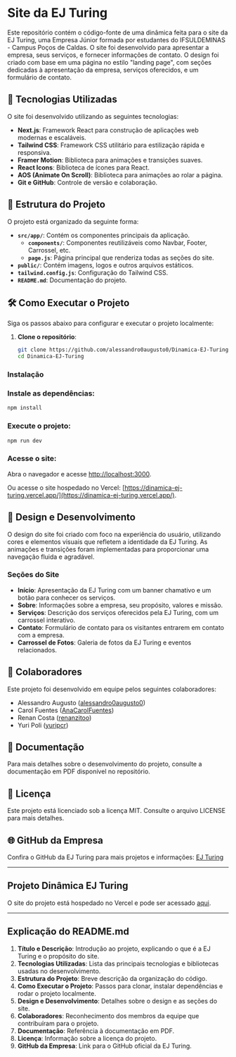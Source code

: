 # Site da EJ Turing

Este repositório contém o código-fonte de uma dinâmica feita para o site da EJ Turing, uma Empresa Júnior formada por estudantes do IFSULDEMINAS - Campus Poços de Caldas. O site foi desenvolvido para apresentar a empresa, seus serviços, e fornecer informações de contato. O design foi criado com base em uma página no estilo "landing page", com seções dedicadas à apresentação da empresa, serviços oferecidos, e um formulário de contato.

## 🚀 Tecnologias Utilizadas

O site foi desenvolvido utilizando as seguintes tecnologias:

- **Next.js**: Framework React para construção de aplicações web modernas e escaláveis.
- **Tailwind CSS**: Framework CSS utilitário para estilização rápida e responsiva.
- **Framer Motion**: Biblioteca para animações e transições suaves.
- **React Icons**: Biblioteca de ícones para React.
- **AOS (Animate On Scroll)**: Biblioteca para animações ao rolar a página.
- **Git e GitHub**: Controle de versão e colaboração.

## 📂 Estrutura do Projeto

O projeto está organizado da seguinte forma:

- **`src/app/`**: Contém os componentes principais da aplicação.
    - **`components/`**: Componentes reutilizáveis como Navbar, Footer, Carrossel, etc.
    - **`page.js`**: Página principal que renderiza todas as seções do site.
- **`public/`**: Contém imagens, logos e outros arquivos estáticos.
- **`tailwind.config.js`**: Configuração do Tailwind CSS.
- **`README.md`**: Documentação do projeto.

## 🛠️ Como Executar o Projeto

Siga os passos abaixo para configurar e executar o projeto localmente:

1. **Clone o repositório**:
     ```bash
     git clone https://github.com/alessandro0augusto0/Dinamica-EJ-Turing.git
     cd Dinamica-EJ-Turing
     ```

### Instalação

### Instale as dependências:
```bash
npm install
```

### Execute o projeto:
```bash
npm run dev
```

### Acesse o site:
Abra o navegador e acesse [http://localhost:3000](http://localhost:3000).

Ou acesse o site hospedado no Vercel: [https://dinamica-ej-turing.vercel.app/](https://dinamica-ej-turing.vercel.app/).


## 🎨 Design e Desenvolvimento
O design do site foi criado com foco na experiência do usuário, utilizando cores e elementos visuais que refletem a identidade da EJ Turing. As animações e transições foram implementadas para proporcionar uma navegação fluida e agradável.

### Seções do Site
- **Início**: Apresentação da EJ Turing com um banner chamativo e um botão para conhecer os serviços.
- **Sobre**: Informações sobre a empresa, seu propósito, valores e missão.
- **Serviços**: Descrição dos serviços oferecidos pela EJ Turing, com um carrossel interativo.
- **Contato**: Formulário de contato para os visitantes entrarem em contato com a empresa.
- **Carrossel de Fotos**: Galeria de fotos da EJ Turing e eventos relacionados.

## 🤝 Colaboradores
Este projeto foi desenvolvido em equipe pelos seguintes colaboradores:
- Alessandro Augusto ([alessandro0augusto0](https://github.com/alessandro0augusto0))
- Carol Fuentes ([AnaCarolFuentes](https://github.com/AnaCarolFuentes))
- Renan Costa ([renanzitoo](https://github.com/renanzitoo))
- Yuri Poli ([yuripcr](https://github.com/yuripcr))

## 📄 Documentação
Para mais detalhes sobre o desenvolvimento do projeto, consulte a documentação em PDF disponível no repositório.

## 📝 Licença
Este projeto está licenciado sob a licença MIT. Consulte o arquivo LICENSE para mais detalhes.

## 🌐 GitHub da Empresa
Confira o GitHub da EJ Turing para mais projetos e informações: [EJ Turing](https://github.com/EJTuring)

---

## Projeto Dinâmica EJ Turing

O site do projeto está hospedado no Vercel e pode ser acessado [aqui](https://dinamica-ej-turing.vercel.app/).

---

## Explicação do README.md

1. **Título e Descrição**: Introdução ao projeto, explicando o que é a EJ Turing e o propósito do site.
2. **Tecnologias Utilizadas**: Lista das principais tecnologias e bibliotecas usadas no desenvolvimento.
3. **Estrutura do Projeto**: Breve descrição da organização do código.
4. **Como Executar o Projeto**: Passos para clonar, instalar dependências e rodar o projeto localmente.
5. **Design e Desenvolvimento**: Detalhes sobre o design e as seções do site.
6. **Colaboradores**: Reconhecimento dos membros da equipe que contribuíram para o projeto.
7. **Documentação**: Referência à documentação em PDF.
8. **Licença**: Informação sobre a licença do projeto.
9. **GitHub da Empresa**: Link para o GitHub oficial da EJ Turing.
